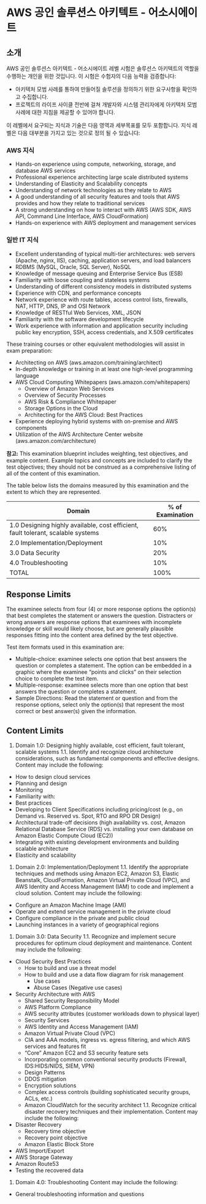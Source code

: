 # AWS 공인 솔루션스 아키텍트 - 어소시에이트

## 소개

AWS 공인 솔루션스 아키텍트 - 어소시에이트 레벨 시험은 솔루션스 아키텍트의 역할을
수행하는 개인을 위한 것입니다. 이 시험은 수험자의 다음 능력을 검증합니다:

* 아키텍처 모범 사례를 통하여 만들어질 솔루션을 정의하기 위한 요구사항을
  확인하고 수집합니다.
* 프로젝트의 라이프 사이클 전반에 걸쳐 개발자와 시스템 관리자에게 아키텍처 모범
  사례에 대한 지침을 제공할 수 있어야 합니다.

이 레벨에서 요구되는 지식과 기술은 다음 영역과 세부목표를 모두 포함합니다. 지식
레벨은 다음 대부분을 가지고 있는 것으로 정의 될 수 있습니다:

### AWS 지식

* Hands-on experience using compute, networking, storage, and database AWS services
* Professional experience architecting large scale distributed systems
* Understanding of Elasticity and Scalability concepts
* Understanding of network technologies as they relate to AWS
* A good understanding of all security features and tools that AWS provides and how they relate to traditional services
* A strong understanding on how to interact with AWS (AWS SDK, AWS API, Command Line Interface, AWS CloudFormation)
* Hands-on experience with AWS deployment and management services

### 일반 IT 지식

* Excellent understanding of typical multi-tier architectures: web servers (Apache, nginx, IIS), caching, application servers, and load balancers
* RDBMS (MySQL, Oracle, SQL Server), NoSQL
* Knowledge of message queuing and Enterprise Service Bus (ESB)
* Familiarity with loose coupling and stateless systems
* Understanding of different consistency models in distributed systems
* Experience with CDN, and performance concepts
* Network experience with route tables, access control lists, firewalls, NAT, HTTP, DNS, IP and OSI Network
* Knowledge of RESTful Web Services, XML, JSON
* Familiarity with the software development lifecycle
* Work experience with information and application security including public key encryption, SSH, access credentials, and X.509 certificates

These training courses or other equivalent methodologies will assist in exam preparation:

* Architecting on AWS (aws.amazon.com/training/architect)
* In-depth knowledge or training in at least one high-level programming language
* AWS Cloud Computing Whitepapers (aws.amazon.com/whitepapers)
  * Overview of Amazon Web Services
  * Overview of Security Processes
  * AWS Risk & Compliance Whitepaper
  * Storage Options in the Cloud
  * Architecting for the AWS Cloud: Best Practices
* Experience deploying hybrid systems with on-premise and AWS components
* Utilization of the AWS Architecture Center website (aws.amazon.com/architecture)

**참고:** This examination blueprint includes weighting, test objectives, and example content. Example topics and
concepts are included to clarify the test objectives; they should not be construed as a comprehensive listing of all
of the content of this examination. 

The table below lists the domains measured by this examination and the extent to which they are represented.

| Domain | % of Examination |
|---|---|
| 1.0 Designing highly available, cost efficient, fault tolerant, scalable systems | 60% |
| 2.0 Implementation/Deployment | 10% |
| 3.0 Data Security | 20% |
| 4.0 Troubleshooting | 10% |
| TOTAL | 100% |

## Response Limits

The examinee selects from four (4) or more response options the option(s) that best completes the statement or
answers the question. Distracters or wrong answers are response options that examinees with incomplete
knowledge or skill would likely choose, but are generally plausible responses fitting into the content area defined
by the test objective.

Test item formats used in this examination are:

* Multiple-choice: examinee selects one option that best answers the question or completes a statement.
The option can be embedded in a graphic where the examinee “points and clicks” on their selection
choice to complete the test item.
* Multiple-response: examinee selects more than one option that best answers the question or completes
a statement.
* Sample Directions: Read the statement or question and from the response options, select only the
option(s) that represent the most correct or best answer(s) given the information.

## Content Limits
1. Domain 1.0: Designing highly available, cost efficient, fault tolerant, scalable systems
  1.1. Identify and recognize cloud architecture considerations, such as fundamental components and effective designs.
  Content may include the following:
  * How to design cloud services
  * Planning and design
  * Monitoring
  * Familiarity with:
  * Best practices
  * Developing to Client Specifications including pricing/cost (e.g., on Demand vs. Reserved vs. Spot, RTO and RPO DR Design)
  * Architectural trade-off decisions (high availability vs. cost, Amazon Relational Database Service (RDS) vs. installing your own database on Amazon Elastic Compute Cloud (EC2))
  * Integrating with existing development environments and building scalable architecture
  * Elasticity and scalability
1. Domain 2.0: Implementation/Deployment
  1.1. Identify the appropriate techniques and methods using Amazon EC2, Amazon S3, Elastic Beanstalk,
  CloudFormation, Amazon Virtual Private Cloud (VPC), and AWS Identity and Access Management (IAM)
  to code and implement a cloud solution.
  Content may include the following:
  * Configure an Amazon Machine Image (AMI)
  * Operate and extend service management in the private cloud
  * Configure compliance in the private and public cloud
  * Launching instances in a variety of geographical regions
1. Domain 3.0: Data Security
  1.1. Recognize and implement secure procedures for optimum cloud deployment and maintenance.
  Content may include the following:
  * Cloud Security Best Practices
    * How to build and use a threat model
    * How to build and use a data flow diagram for risk management
      * Use cases
      * Abuse Cases (Negative use cases)
  * Security Architecture with AWS
    * Shared Security Responsibility Model
    * AWS Platform Compliance
    * AWS security attributes (customer workloads down to physical layer)
    * Security Services
    * AWS Identity and Access Management (IAM)
    * Amazon Virtual Private Cloud (VPC)
    * CIA and AAA models, ingress vs. egress filtering, and which AWS services and features fit
    * “Core” Amazon EC2 and S3 security feature sets
    * Incorporating common conventional security products (Firewall, IDS:HIDS/NIDS, SIEM, VPN)
    * Design Patterns
    * DDOS mitigation
    * Encryption solutions
    * Complex access controls (building sophisticated security groups, ACLs, etc.)
    * Amazon CloudWatch for the security architect
  1.1. Recognize critical disaster recovery techniques and their implementation.
  Content may include the following:
  * Disaster Recovery
    * Recovery time objective
    * Recovery point objective
    * Amazon Elastic Block Store
  * AWS Import/Export
  * AWS Storage Gateway
  * Amazon Route53
  * Testing the recovered data
1. Domain 4.0: Troubleshooting
  Content may include the following:
* General troubleshooting information and questions
